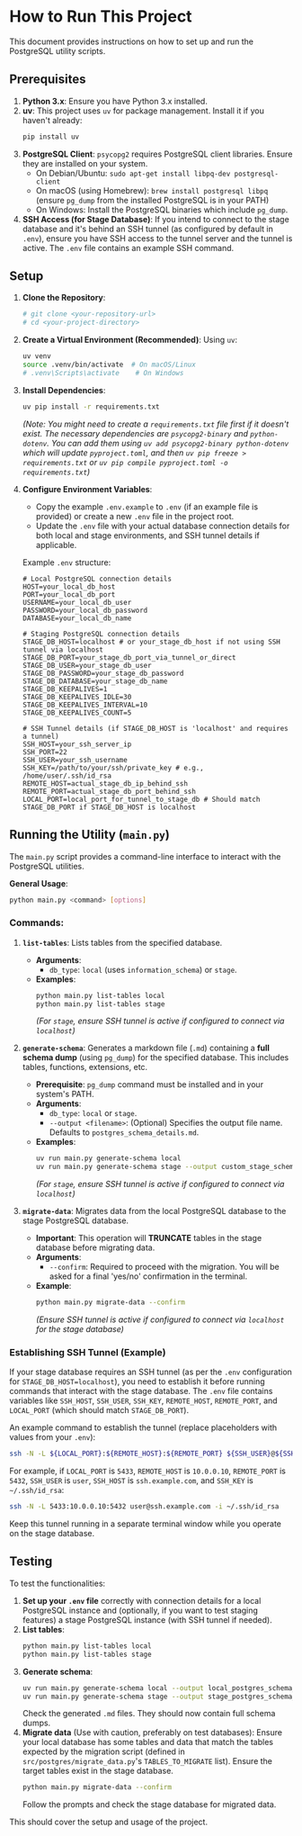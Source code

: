 # How to Run This Project

This document provides instructions on how to set up and run the PostgreSQL utility scripts.

## Prerequisites

1.  **Python 3.x**: Ensure you have Python 3.x installed.
2.  **uv**: This project uses `uv` for package management. Install it if you haven't already:
    ```bash
    pip install uv
    ```
3.  **PostgreSQL Client**: `psycopg2` requires PostgreSQL client libraries. Ensure they are installed on your system.
    *   On Debian/Ubuntu: `sudo apt-get install libpq-dev postgresql-client`
    *   On macOS (using Homebrew): `brew install postgresql libpq` (ensure `pg_dump` from the installed PostgreSQL is in your PATH)
    *   On Windows: Install the PostgreSQL binaries which include `pg_dump`.
4.  **SSH Access (for Stage Database)**: If you intend to connect to the stage database and it's behind an SSH tunnel (as configured by default in `.env`), ensure you have SSH access to the tunnel server and the tunnel is active. The `.env` file contains an example SSH command.

## Setup

1.  **Clone the Repository**:
    ```bash
    # git clone <your-repository-url>
    # cd <your-project-directory>
    ```

2.  **Create a Virtual Environment (Recommended)**:
    Using `uv`:
    ```bash
    uv venv
    source .venv/bin/activate  # On macOS/Linux
    # .venv\Scripts\activate    # On Windows
    ```

3.  **Install Dependencies**:
    ```bash
    uv pip install -r requirements.txt 
    ```
    *(Note: You might need to create a `requirements.txt` file first if it doesn't exist. The necessary dependencies are `psycopg2-binary` and `python-dotenv`. You can add them using `uv add psycopg2-binary python-dotenv` which will update `pyproject.toml`, and then `uv pip freeze > requirements.txt` or `uv pip compile pyproject.toml -o requirements.txt`)*

4.  **Configure Environment Variables**:
    *   Copy the example `.env.example` to `.env` (if an example file is provided) or create a new `.env` file in the project root.
    *   Update the `.env` file with your actual database connection details for both local and stage environments, and SSH tunnel details if applicable.

    Example `.env` structure:
    ```env
    # Local PostgreSQL connection details
    HOST=your_local_db_host
    PORT=your_local_db_port
    USERNAME=your_local_db_user
    PASSWORD=your_local_db_password
    DATABASE=your_local_db_name

    # Staging PostgreSQL connection details
    STAGE_DB_HOST=localhost # or your_stage_db_host if not using SSH tunnel via localhost
    STAGE_DB_PORT=your_stage_db_port_via_tunnel_or_direct
    STAGE_DB_USER=your_stage_db_user
    STAGE_DB_PASSWORD=your_stage_db_password
    STAGE_DB_DATABASE=your_stage_db_name
    STAGE_DB_KEEPALIVES=1
    STAGE_DB_KEEPALIVES_IDLE=30
    STAGE_DB_KEEPALIVES_INTERVAL=10
    STAGE_DB_KEEPALIVES_COUNT=5

    # SSH Tunnel details (if STAGE_DB_HOST is 'localhost' and requires a tunnel)
    SSH_HOST=your_ssh_server_ip
    SSH_PORT=22
    SSH_USER=your_ssh_username
    SSH_KEY=/path/to/your/ssh/private_key # e.g., /home/user/.ssh/id_rsa
    REMOTE_HOST=actual_stage_db_ip_behind_ssh
    REMOTE_PORT=actual_stage_db_port_behind_ssh
    LOCAL_PORT=local_port_for_tunnel_to_stage_db # Should match STAGE_DB_PORT if STAGE_DB_HOST is localhost
    ```

## Running the Utility (`main.py`)

The `main.py` script provides a command-line interface to interact with the PostgreSQL utilities.

**General Usage**:
```bash
python main.py <command> [options]
```

### Commands:

1.  **`list-tables`**: Lists tables from the specified database.
    *   **Arguments**:
        *   `db_type`: `local` (uses `information_schema`) or `stage`.
    *   **Examples**:
        ```bash
        python main.py list-tables local
        python main.py list-tables stage
        ```
        *(For `stage`, ensure SSH tunnel is active if configured to connect via `localhost`)*

2.  **`generate-schema`**: Generates a markdown file (`.md`) containing a **full schema dump** (using `pg_dump`) for the specified database. This includes tables, functions, extensions, etc.
    *   **Prerequisite**: `pg_dump` command must be installed and in your system's PATH.
    *   **Arguments**:
        *   `db_type`: `local` or `stage`.
        *   `--output <filename>`: (Optional) Specifies the output file name. Defaults to `postgres_schema_details.md`.
    *   **Examples**:
        ```bash
        uv run main.py generate-schema local
        uv run main.py generate-schema stage --output custom_stage_schema.md
        ```
        *(For `stage`, ensure SSH tunnel is active if configured to connect via `localhost`)*

3.  **`migrate-data`**: Migrates data from the local PostgreSQL database to the stage PostgreSQL database.
    *   **Important**: This operation will **TRUNCATE** tables in the stage database before migrating data.
    *   **Arguments**:
        *   `--confirm`: Required to proceed with the migration. You will be asked for a final 'yes/no' confirmation in the terminal.
    *   **Example**:
        ```bash
        python main.py migrate-data --confirm
        ```
        *(Ensure SSH tunnel is active if configured to connect via `localhost` for the stage database)*

### Establishing SSH Tunnel (Example)

If your stage database requires an SSH tunnel (as per the `.env` configuration for `STAGE_DB_HOST=localhost`), you need to establish it before running commands that interact with the stage database. The `.env` file contains variables like `SSH_HOST`, `SSH_USER`, `SSH_KEY`, `REMOTE_HOST`, `REMOTE_PORT`, and `LOCAL_PORT` (which should match `STAGE_DB_PORT`).

An example command to establish the tunnel (replace placeholders with values from your `.env`):
```bash
ssh -N -L ${LOCAL_PORT}:${REMOTE_HOST}:${REMOTE_PORT} ${SSH_USER}@${SSH_HOST} -i ${SSH_KEY}
```
For example, if `LOCAL_PORT` is `5433`, `REMOTE_HOST` is `10.0.0.10`, `REMOTE_PORT` is `5432`, `SSH_USER` is `user`, `SSH_HOST` is `ssh.example.com`, and `SSH_KEY` is `~/.ssh/id_rsa`:
```bash
ssh -N -L 5433:10.0.0.10:5432 user@ssh.example.com -i ~/.ssh/id_rsa
```
Keep this tunnel running in a separate terminal window while you operate on the stage database.

## Testing

To test the functionalities:

1.  **Set up your `.env` file** correctly with connection details for a local PostgreSQL instance and (optionally, if you want to test staging features) a stage PostgreSQL instance (with SSH tunnel if needed).
2.  **List tables**:
    ```bash
    python main.py list-tables local
    python main.py list-tables stage 
    ```
3.  **Generate schema**:
    ```bash
    uv run main.py generate-schema local --output local_postgres_schema_details.md
    uv run main.py generate-schema stage --output stage_postgres_schema_details.md
    ```
    Check the generated `.md` files. They should now contain full schema dumps.
4.  **Migrate data** (Use with caution, preferably on test databases):
    Ensure your local database has some tables and data that match the tables expected by the migration script (defined in `src/postgres/migrate_data.py`'s `TABLES_TO_MIGRATE` list). Ensure the target tables exist in the stage database.
    ```bash
    python main.py migrate-data --confirm
    ```
    Follow the prompts and check the stage database for migrated data.

This should cover the setup and usage of the project.